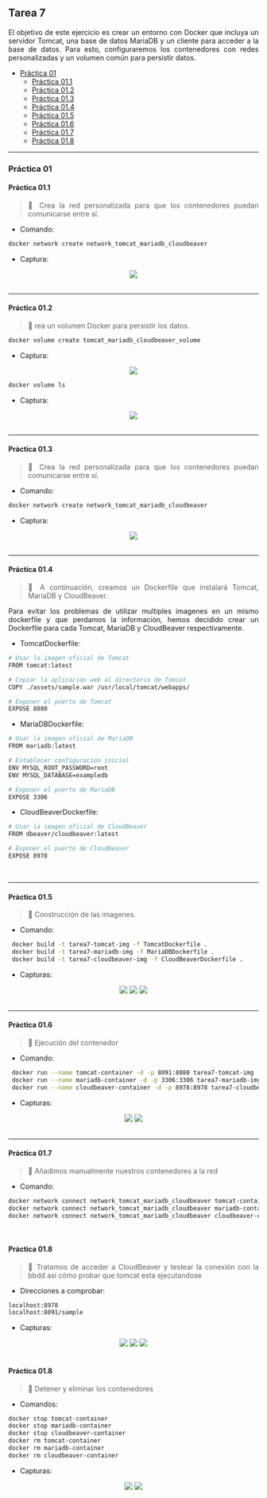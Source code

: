 <div align="justify">

## Tarea 7

El objetivo de este ejercicio es crear un entorno con Docker que incluya un servidor Tomcat, una base de datos MariaDB y un cliente para acceder a la base de datos. Para esto, configuraremos los contenedores con redes personalizadas y un volumen común para persistir datos.

- [Práctica 01](#práctica-01)
    - [Práctica 01.1](#práctica-011)
    - [Práctica 01.2](#práctica-012)
    - [Práctica 01.3](#práctica-013)
    - [Práctica 01.4](#práctica-014)
    - [Práctica 01.5](#práctica-015)
    - [Práctica 01.6](#práctica-016)
    - [Práctica 01.7](#práctica-017)
    - [Práctica 01.8](#práctica-018)

***

### Práctica 01

#### Práctica 01.1

> 📂
> Crea la red personalizada para que los contenedores puedan comunicarse entre sí.
>

- Comando:
```bash
docker network create network_tomcat_mariadb_cloudbeaver
```

- Captura:
<div align="center">
<img src="./img/p1-1.png"/>
</div>

<br>

***

#### Práctica 01.2

> 📂
> rea un volumen Docker para persistir los datos.
>


```bash
docker volume create tomcat_mariadb_cloudbeaver_volume
```

- Captura:
<div align="center">
<img src="./img/p1-2.png"/>
</div>

```bash
docker volume ls
```

- Captura:
<div align="center">
<img src="./img/p1-3.png"/>
</div>

</br>

***

#### Práctica 01.3

> 📂
> Crea la red personalizada para que los contenedores puedan comunicarse entre sí.
>

- Comando:
```bash
docker network create network_tomcat_mariadb_cloudbeaver
```

- Captura:
<div align="center">
<img src="./img/p1-1.png"/>
</div>

<br>

***

#### Práctica 01.4

> 📂
> A continuación, creamos un Dockerfile que instalará Tomcat, MariaDB y CloudBeaver.
>

Para evitar los problemas de utilizar multiples imagenes en un mismo dockerfile y que perdamos la información, hemos decidido crear un Dockerfile para cada Tomcat, MariaDB y CloudBeaver respectivamente.

- TomcatDockerfile:

```bash
# Usar la imagen oficial de Tomcat
FROM tomcat:latest

# Copiar la aplicación web al directorio de Tomcat
COPY ./assets/sample.war /usr/local/tomcat/webapps/

# Exponer el puerto de Tomcat
EXPOSE 8080
```

- MariaDBDockerfile:

```bash
# Usar la imagen oficial de MariaDB
FROM mariadb:latest

# Establecer configuración inicial
ENV MYSQL_ROOT_PASSWORD=root
ENV MYSQL_DATABASE=exampledb

# Exponer el puerto de MariaDB
EXPOSE 3306

```

- CloudBeaverDockerfile:

```bash
# Usar la imagen oficial de CloudBeaver
FROM dbeaver/cloudbeaver:latest

# Exponer el puerto de CloudBeaver
EXPOSE 8978
```

<br>

***


#### Práctica 01.5

> 📂
> Construcción de las imagenes.
>

- Comando:
```bash
 docker build -t tarea7-tomcat-img -f TomcatDockerfile .
 docker build -t tarea7-mariadb-img -f MariaDBDockerfile .
 docker build -t tarea7-cloudbeaver-img -f CloudBeaverDockerfile .
```

- Capturas:
<div align="center">
<img src="./img/p1-6.png"/>
<img src="./img/p1-7.png"/>
<img src="./img/p1-8.png"/>
</div>


<br>

***

#### Práctica 01.6

> 📂
> Ejecución del contenedor
>

- Comando:

```bash
 docker run --name tomcat-container -d -p 8091:8080 tarea7-tomcat-img
 docker run --name mariadb-container -d -p 3306:3306 tarea7-mariadb-img
 docker run --name cloudbeaver-container -d -p 8978:8978 tarea7-cloudbeaver-img
```

- Capturas:
<div align="center">
<img src="./img/p1-9.png"/>
<img src="./img/p1-9-2.png"/>
</div>

<br>

***

#### Práctica 01.7

> 📂
> Añadimos manualmente nuestros contenedores a la red
>

- Comando:

```bash
docker network connect network_tomcat_mariadb_cloudbeaver tomcat-container
docker network connect network_tomcat_mariadb_cloudbeaver mariadb-container
docker network connect network_tomcat_mariadb_cloudbeaver cloudbeaver-container
```

<br>

#### Práctica 01.8

> 📂
> Tratamos de acceder a CloudBeaver y testear la conexión con la bbdd así cómo probar que tomcat esta ejecutandose
>

- Direcciones a comprobar:

```bash
localhost:8978
localhost:8091/sample
```




- Capturas:
<div align="center">
<img src="./img/p1-9.png"/>
<img src="./img/p1-10.png"/>
<img src="./img/p1-11.png"/>
</div>

<br>

#### Práctica 01.8

> 📂
> Detener y eliminar los contenedores
>

- Comandos:

```bash
docker stop tomcat-container
docker stop mariadb-container
docker stop cloudbeaver-container
docker rm tomcat-container
docker rm mariadb-container
docker rm cloudbeaver-container
```




- Capturas:
<div align="center">
<img src="./img/p1-12.png"/>
<img src="./img/p1-13.png"/>
</div>

<br>


</div>